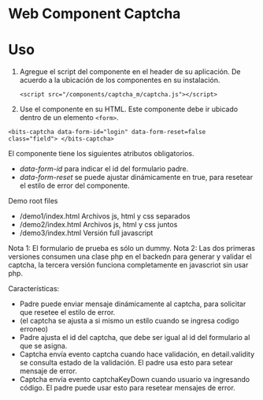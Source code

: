Web Component Captcha
===

Uso
==
1. Agregue el script del componente en el header de su aplicación. De acuerdo a la ubicación de los componentes en su instalación.

    `<script src="/components/captcha_m/captcha.js"></script>`


2. Use el componente en su HTML. Este componente debe ir ubicado dentro de un elemento `<form>`.

  `<bits-captcha data-form-id="login" data-form-reset=false class="field">
  </bits-captcha>`


El componente tiene los siguientes atributos obligatorios.
- *data-form-id* para indicar el id del formulario padre.
- *data-form-reset* se puede ajustar dinámicamente en true, para resetear el estilo de error del componente.

Demo root files
- /demo1/index.html   Archivos js, html y css separados
- /demo2/index.html   Archivos js, html y css juntos
- /demo3/index.html   Versión full javascript

Nota 1: El formulario de prueba es sólo un dummy.
Nota 2: Las dos primeras versiones consumen una clase php en el backedn para generar y validar el captcha, la tercera versión funciona completamente en javascriot sin usar php.

Características:

-	Padre puede enviar mensaje dinámicamente al captcha, para solicitar que resetee el estilo de error.
-  (el captcha se ajusta a si mismo un estilo cuando se ingresa codigo erroneo)
-	Padre ajusta el id del captcha, que debe ser igual al id del formulario al que se asigna.
-	Captcha envía evento captcha cuando hace validación, en detail.validity se consulta estado de la validación. El padre usa esto para setear mensaje de error.
-	Captcha envía evento captchaKeyDown cuando usuario va ingresando código. El padre puede usar esto para resetear mensajes de error.
